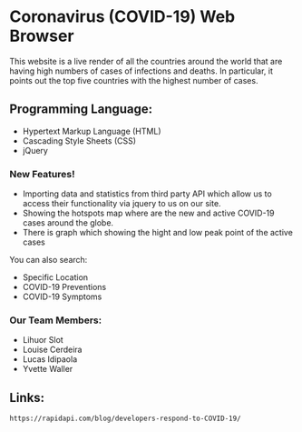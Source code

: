 # Coronavirus (COVID-19) Web Browser

This website is a live render of all the countries around the world that are having high numbers of cases of infections and deaths. In particular, it points out the top five countries with the highest number of cases.

## Programming Language:

- Hypertext Markup Language (HTML)
- Cascading Style Sheets (CSS)
- jQuery

### New Features!

-   Importing data and statistics from third party API which allow us to access their functionality via jquery to us on our site.
-   Showing the hotspots map where are the new and active COVID-19 cases around the globe.
-   There is graph which showing the hight and low peak point of the active cases

You can also search:

- Specific Location
- COVID-19 Preventions
- COVID-19 Symptoms

### Our Team Members:
- Lihuor Slot
- Louise Cerdeira
- Lucas Idipaola
- Yvette Waller


## Links:
```sh
https://rapidapi.com/blog/developers-respond-to-COVID-19/
```